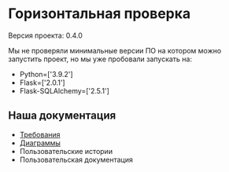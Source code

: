 # Горизонтальная проверка

Версия проекта: 0.4.0

Мы не проверяли минимальные версии ПО на котором можно запустить проект, но мы уже пробовали запускать на:
- Python=['3.9.2']
- Flask=['2.0.1']
- Flask-SQLAlchemy=['2.5.1']

## Наша документация

- [Требования](requirements.md)
- [Диаграммы](/diagrams)
- Пользовательские истории
- Пользовательская документация